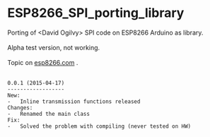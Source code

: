 # ESP8266_SPI_porting_library
Porting of &lt;David Ogilvy> SPI code on ESP8266 Arduino as library.
</br>
</br>
Alpha test version, not working.
</br>
</br>
Topic on <a href="http://goo.gl/3RzfRp">esp8266.com</a> .
</br>
</br>

    0.0.1 (2015-04-17)
    ------------------
    New:
    -   Inline transmission functions released
    Changes:
    -   Renamed the main class
    Fix:
    -   Solved the problem with compiling (never tested on HW)

